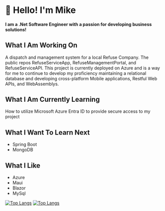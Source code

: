 # 👋 Hello! I'm Mike</h1>
#### I am a .Net Software Engineer with a passion for developing business solutions!

## What I Am Working On
A dispatch and management system for a local Refuse Company. The public repos RefuseServiceApp, RefuseManagementPortal, and RefuseServiceAPI. This project is currently deployed on Azure and is a way for me to continue to develop my proficiency maintaining a relational database and developing cross-platform Mobile applications, Restful Web APIs, and WebAssemblys.

## What I Am Currently Learning
How to utilize Microsoft Azure Entra ID to provide secure access to my project

## What I Want To Learn Next
* Spring Boot
* MongoDB

## What I Like
* Azure
* Maui
* Blazor
* MySql


[![Top Langs](https://github-readme-stats.vercel.app/api?username=mf0zz13&theme=algolia&show_icons=true)](https://github.com/mf0zz13)
[![Top Langs](https://github-readme-stats.vercel.app/api/top-langs/?username=mf0zz13&theme=algolia&layout=donut)](https://github.com/mf0zz13/github-readme-stats)

<!--
**mf0zz13/mf0zz13** is a ✨ _special_ ✨ repository because its `README.md` (this file) appears on your GitHub profile.

Here are some ideas to get you started:

- 🔭 I’m currently working on ...
- 🌱 I’m currently learning ...
- 👯 I’m looking to collaborate on ...
- 🤔 I’m looking for help with ...
- 💬 Ask me about ...
- 📫 How to reach me: ...
- 😄 Pronouns: ...
- ⚡ Fun fact: ...
-->
